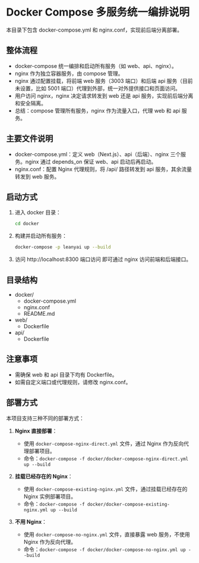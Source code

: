 # Docker Compose 多服务统一编排说明

本目录下包含 docker-compose.yml 和 nginx.conf，实现前后端分离部署。

## 整体流程
- docker-compose 统一编排和启动所有服务（如 web、api、nginx）。
- nginx 作为独立容器服务，由 compose 管理。
- nginx 通过配置挂载，将前端 web 服务（3003 端口）和后端 api 服务（目前未设置，比如 5001 端口）代理到外部，统一对外提供接口和页面访问。
- 用户访问 nginx，nginx 决定请求转发到 web 还是 api 服务，实现前后端分离和安全隔离。
- 总结：compose 管理所有服务，nginx 作为流量入口，代理 web 和 api 服务。

## 主要文件说明
- docker-compose.yml：定义 web（Next.js）、api（后端）、nginx 三个服务。nginx 通过 depends_on 保证 web、api 启动后再启动。
- nginx.conf：配置 Nginx 代理规则，将 /api/ 路径转发到 api 服务，其余流量转发到 web 服务。

## 启动方式
1. 进入 docker 目录：
   ```bash
   cd docker
   ```
2. 构建并启动所有服务：
   ```bash
   docker-compose -p leanyai up --build
   ```
3. 访问 http://localhost:8300 端口访问 即可通过 nginx 访问前端和后端接口。

## 目录结构
- docker/
  - docker-compose.yml
  - nginx.conf
  - README.md
- web/
  - Dockerfile
- api/
  - Dockerfile

## 注意事项
- 需确保 web 和 api 目录下均有 Dockerfile。
- 如需自定义端口或代理规则，请修改 nginx.conf。

## 部署方式

本项目支持三种不同的部署方式：

1. **Nginx 直接部署**：
   - 使用 `docker-compose-nginx-direct.yml` 文件，通过 Nginx 作为反向代理部署项目。
   - 命令：`docker-compose -f docker/docker-compose-nginx-direct.yml up --build`

2. **挂载已经存在的 Nginx**：
   - 使用 `docker-compose-existing-nginx.yml` 文件，通过挂载已经存在的 Nginx 实例部署项目。
   - 命令：`docker-compose -f docker/docker-compose-existing-nginx.yml up --build`

3. **不用 Nginx**：
   - 使用 `docker-compose-no-nginx.yml` 文件，直接暴露 web 服务，不使用 Nginx 作为反向代理。
   - 命令：`docker-compose -f docker/docker-compose-no-nginx.yml up --build`
